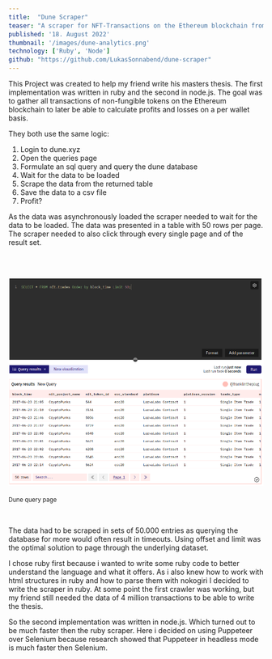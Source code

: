 ```yaml
---
title:  "Dune Scraper"
teaser: "A scraper for NFT-Transactions on the Ethereum blockchain from Dune.xyz"
published: '18. August 2022'
thumbnail: '/images/dune-analytics.png'
technology: ['Ruby', 'Node']
github: "https://github.com/LukasSonnabend/dune-scraper"
---
```


This Project was created to help my friend write his masters thesis. The first implementation was written in ruby and the second in node.js. The goal was to gather all transactions of non-fungible tokens on the Ethereum blockchain to later be able to calculate profits and losses on a per wallet basis.

They both use the same logic:

  1. Login to dune.xyz
  2. Open the queries page
  3. Formulate an sql query and query the dune database
  4. Wait for the data to be loaded
  5. Scrape the data from the returned table
  6. Save the data to a csv file
  7. Profit?

As the data was asynchronously loaded the scraper needed to wait for the data to be loaded. The data was presented in a table with 50 rows per page. The scraper needed to also click through every single page and of the result set.

<br/><br/>

![Screenshot](/images/dune-query-page.png)

<p class="text-center">
<small> Dune query page </small>
</p>

<br/>

The data had to be scraped in sets of 50.000 entries as querying the database for more would often result in timeouts. Using offset and limit was the optimal solution to page through the underlying dataset.

I chose ruby first because i wanted to write some ruby code to better understand the language and what it offers. As i also knew how to work with html structures in ruby and how to parse them with nokogiri I decided to write the scraper in ruby. At some point the first crawler was working, but my friend still needed the data of 4 million transactions to be able to write the thesis.

So the second implementation was written in node.js. Which turned out to be much faster then the ruby scraper. Here i decided on using Puppeteer over Selenium because research showed that Puppeteer in headless mode is much faster then Selenium.


